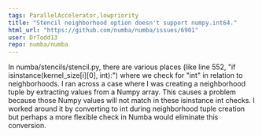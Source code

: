 ```yaml
---
tags: ParallelAccelerator,lowpriority
title: "Stencil neighborhood option doesn't support numpy.int64."
html_url: "https://github.com/numba/numba/issues/6901"
user: DrTodd13
repo: numba/numba
---
```


In numba/stencils/stencil.py, there are various places (like line 552, "if isinstance(kernel_size[i][0], int):") where we check for "int" in relation to neighborhoods.  I ran across a case where I was creating a neighborhood tuple by extracting values from a Numpy array.    This causes a problem because those Numpy values will not match in these isinstance int checks.  I worked around it by converting to int during neighborhood tuple creation but perhaps a more flexible check in Numba would eliminate this conversion.